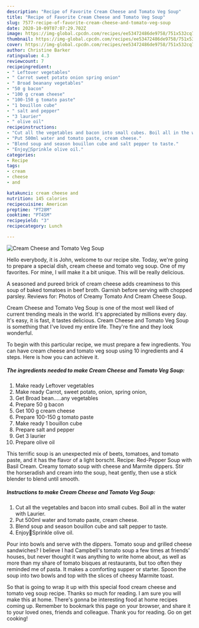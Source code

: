 ```yaml
---
description: "Recipe of Favorite Cream Cheese and Tomato Veg Soup"
title: "Recipe of Favorite Cream Cheese and Tomato Veg Soup"
slug: 7577-recipe-of-favorite-cream-cheese-and-tomato-veg-soup
date: 2020-10-09T07:07:29.702Z
image: https://img-global.cpcdn.com/recipes/ee53472486de9758/751x532cq70/cream-cheese-and-tomato-veg-soup-recipe-main-photo.jpg
thumbnail: https://img-global.cpcdn.com/recipes/ee53472486de9758/751x532cq70/cream-cheese-and-tomato-veg-soup-recipe-main-photo.jpg
cover: https://img-global.cpcdn.com/recipes/ee53472486de9758/751x532cq70/cream-cheese-and-tomato-veg-soup-recipe-main-photo.jpg
author: Christine Barker
ratingvalue: 4.3
reviewcount: 7
recipeingredient:
- " Leftover vegetables"
- " Carrot sweet potato onion spring onion"
- " Broad beanany vegetables"
- "50 g bacon"
- "100 g cream cheese"
- "100-150 g tomato paste"
- "1 bouillon cube"
- " salt and pepper"
- "3 laurier"
- " olive oil"
recipeinstructions:
- "Cut all the vegetables and bacon into small cubes. Boil all in the water with Laurier."
- "Put 500ml water and tomato paste, cream cheese."
- "Blend soup and season bouillon cube and salt pepper to taste."
- "Enjoy🌸Sprinkle olive oil."
categories:
- Recipe
tags:
- cream
- cheese
- and

katakunci: cream cheese and 
nutrition: 145 calories
recipecuisine: American
preptime: "PT28M"
cooktime: "PT45M"
recipeyield: "3"
recipecategory: Lunch

---
```



![Cream Cheese and Tomato Veg Soup](https://img-global.cpcdn.com/recipes/ee53472486de9758/751x532cq70/cream-cheese-and-tomato-veg-soup-recipe-main-photo.jpg)

Hello everybody, it is John, welcome to our recipe site. Today, we're going to prepare a special dish, cream cheese and tomato veg soup. One of my favorites. For mine, I will make it a bit unique. This will be really delicious.

A seasoned and pureed brick of cream cheese adds creaminess to this soup of baked tomatoes in beef broth. Garnish before serving with chopped parsley. Reviews for: Photos of Creamy Tomato And Cream Cheese Soup.

Cream Cheese and Tomato Veg Soup is one of the most well liked of current trending meals in the world. It's appreciated by millions every day. It's easy, it is fast, it tastes delicious. Cream Cheese and Tomato Veg Soup is something that I've loved my entire life. They're fine and they look wonderful.


To begin with this particular recipe, we must prepare a few ingredients. You can have cream cheese and tomato veg soup using 10 ingredients and 4 steps. Here is how you can achieve it.

<!--inarticleads1-->

##### The ingredients needed to make Cream Cheese and Tomato Veg Soup:

1. Make ready  Leftover vegetables
1. Make ready  Carrot, sweet potato, onion, spring onion,
1. Get  Broad bean.....any vegetables
1. Prepare 50 g bacon
1. Get 100 g cream cheese
1. Prepare 100-150 g tomato paste
1. Make ready 1 bouillon cube
1. Prepare  salt and pepper
1. Get 3 laurier
1. Prepare  olive oil


This terrific soup is an unexpected mix of beets, tomatoes, and tomato paste, and it has the flavor of a light borscht. Recipe: Red-Pepper Soup with Basil Cream. Creamy tomato soup with cheese and Marmite dippers. Stir the horseradish and cream into the soup, heat gently, then use a stick blender to blend until smooth. 

<!--inarticleads2-->

##### Instructions to make Cream Cheese and Tomato Veg Soup:

1. Cut all the vegetables and bacon into small cubes. Boil all in the water with Laurier.
1. Put 500ml water and tomato paste, cream cheese.
1. Blend soup and season bouillon cube and salt pepper to taste.
1. Enjoy🌸Sprinkle olive oil.


Pour into bowls and serve with the dippers. Tomato soup and grilled cheese sandwiches? I believe I had Campbell&#39;s tomato soup a few times at friends&#39; houses, but never thought it was anything to write home about, as well as more than my share of tomato bisques at restaurants, but too often they reminded me of pasta. It makes a comforting supper or starter. Spoon the soup into two bowls and top with the slices of cheesy Marmite toast. 

So that is going to wrap it up with this special food cream cheese and tomato veg soup recipe. Thanks so much for reading. I am sure you will make this at home. There's gonna be interesting food at home recipes coming up. Remember to bookmark this page on your browser, and share it to your loved ones, friends and colleague. Thank you for reading. Go on get cooking!
